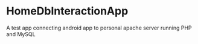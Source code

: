 # HomeDbInteractionApp
A test app connecting android app to personal apache server running PHP and MySQL
